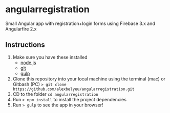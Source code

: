 # angularregistration
Small Angular app with registration+login forms using Firebase 3.x and Angularfire 2.x
## Instructions

1. Make sure you have these installed
	- [node.js](http://nodejs.org/)
	- [git](http://git-scm.com/)
 	- [gulp](http://gulpjs.com/)
2. Clone this repository into your local machine using the terminal (mac) or Gitbash (PC) `> git clone https://github.com/alexbelyeu/angularregistration.git`
3. CD to the folder `cd angularregistration`
4. Run `> npm install` to install the project dependencies
4. Run `> gulp` to see the app in your browser!
